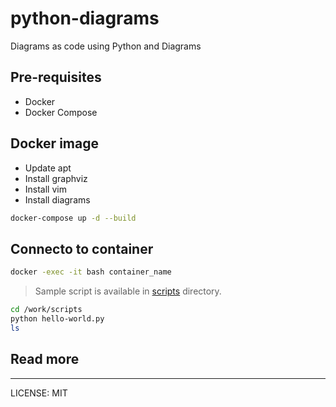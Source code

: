 # python-diagrams
Diagrams as code using Python and Diagrams

## Pre-requisites

- Docker
- Docker Compose

## Docker image

- Update apt
- Install graphviz
- Install vim
- Install diagrams


```bash
docker-compose up -d --build
```

## Connecto to container

```bash
docker -exec -it bash container_name
```

> Sample script is available in [scripts](scripts/) directory.

```bash
cd /work/scripts
python hello-world.py
ls
```

## Read more

----------------------------------------------
LICENSE: MIT


